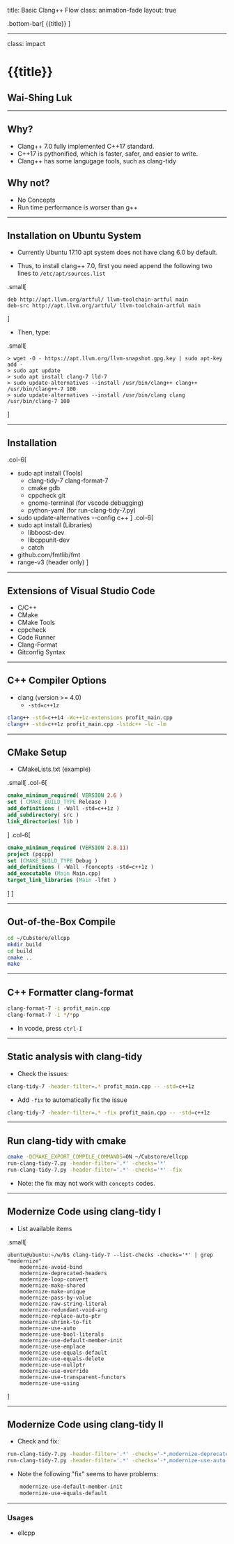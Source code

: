 title: Basic Clang++ Flow
class: animation-fade
layout: true

<!-- This slide will serve as the base layout for all your slides -->
.bottom-bar[
  {{title}}
]

---

class: impact

# {{title}}
## Wai-Shing Luk

---

## Why?

- Clang++ 7.0 fully implemented C++17 standard.
- C++17 is pythonified, which is faster, safer, and easier to write.
- Clang++ has some langugage tools, such as clang-tidy

## Why not?

- No Concepts
- Run time performance is worser than g++

---

## Installation on Ubuntu System

- Currently Ubuntu 17.10 apt system does not have clang 6.0 by default.

- Thus, to install clang++ 7.0, first you need append the following two lines to `/etc/apt/sources.list`

.small[
```
deb http://apt.llvm.org/artful/ llvm-toolchain-artful main
deb-src http://apt.llvm.org/artful/ llvm-toolchain-artful main
```
]

- Then, type:

.small[
```terminal
> wget -O - https://apt.llvm.org/llvm-snapshot.gpg.key | sudo apt-key add -
> sudo apt update
> sudo apt install clang-7 lld-7
> sudo update-alternatives --install /usr/bin/clang++ clang++ /usr/bin/clang++-7 100
> sudo update-alternatives --install /usr/bin/clang clang /usr/bin/clang-7 100
```
]

---

## Installation

.col-6[
- sudo apt install (Tools)
    - clang-tidy-7 clang-format-7
    - cmake gdb
    - cppcheck git
    - gnome-terminal (for vscode debugging)
    - python-yaml (for run-clang-tidy-7.py) 
- sudo update-alternatives --config c++
]
.col-6[
- sudo apt install (Libraries)
    - libboost-dev
    - libcppunit-dev
    - catch
- github.com/fmtlib/fmt
- range-v3 (header only)
]

---

## Extensions of Visual Studio Code

- C/C++
- CMake
- CMake Tools
- cppcheck
- Code Runner
- Clang-Format
- Gitconfig Syntax

---

## C++ Compiler Options

- clang (version >= 4.0)
  - `-std=c++1z`

```bash
clang++ -std=c++14 -Wc++1z-extensions profit_main.cpp
clang++ -std=c++1z profit_main.cpp -lstdc++ -lc -lm
```

---

## CMake Setup

- CMakeLists.txt (example)

.small[
.col-6[
```cmake
cmake_minimum_required( VERSION 2.6 )
set ( CMAKE_BUILD_TYPE Release )
add_definitions ( -Wall -std=c++1z )
add_subdirectory( src )
link_directories( lib )
```
]
.col-6[
```cmake
cmake_minimum_required (VERSION 2.8.11)
project (pgcpp)
set (CMAKE_BUILD_TYPE Debug )
add_definitions ( -Wall -fconcepts -std=c++1z )
add_executable (Main Main.cpp)
target_link_libraries (Main -lfmt )
```
]
]

---

## Out-of-the-Box Compile

```bash
cd ~/Cubstore/ellcpp
mkdir build
cd build
cmake ..
make
```

---

## C++ Formatter clang-format

```bash
clang-format-7 -i profit_main.cpp
clang-format-7 -i */*pp
```

- In vcode, press `ctrl-I`

---

## Static analysis with clang-tidy

- Check the issues:

```bash
clang-tidy-7 -header-filter=.* profit_main.cpp -- -std=c++1z
```

- Add `-fix` to automatically fix the issue

```bash
clang-tidy-7 -header-filter=.* -fix profit_main.cpp -- -std=c++1z
```

---

## Run clang-tidy with cmake

```bash
cmake -DCMAKE_EXPORT_COMPILE_COMMANDS=ON ~/Cubstore/ellcpp
run-clang-tidy-7.py -header-filter='.*' -checks='*'
run-clang-tidy-7.py -header-filter='.*' -checks='*' -fix
```

- Note: the fix may not work with `concepts` codes.

---

## Modernize Code using clang-tidy I

- List available items

.small[
```terminal
ubuntu@ubuntu:~/w/b$ clang-tidy-7 --list-checks -checks='*' | grep "modernize"
    modernize-avoid-bind
    modernize-deprecated-headers
    modernize-loop-convert
    modernize-make-shared
    modernize-make-unique
    modernize-pass-by-value
    modernize-raw-string-literal
    modernize-redundant-void-arg
    modernize-replace-auto-ptr
    modernize-shrink-to-fit
    modernize-use-auto
    modernize-use-bool-literals
    modernize-use-default-member-init
    modernize-use-emplace
    modernize-use-equals-default
    modernize-use-equals-delete
    modernize-use-nullptr
    modernize-use-override
    modernize-use-transparent-functors
    modernize-use-using
```
]

---

## Modernize Code using clang-tidy II

- Check and fix:

```bash
run-clang-tidy-7.py -header-filter='.*' -checks='-*,modernize-deprecated-headers'
run-clang-tidy-7.py -header-filter='.*' -checks='-*,modernize-use-auto' -fix
```

- Note the following "fix" seems to have problems:

```bash
    modernize-use-default-member-init
    modernize-use-equals-default
```

---

### Usages

- ellcpp